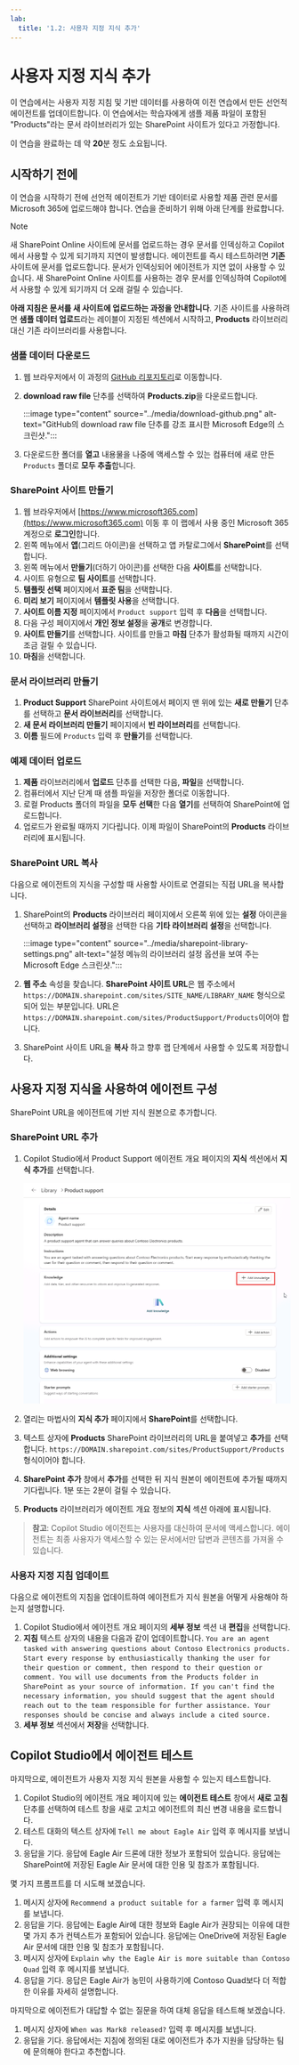 ```yaml
---
lab:
  title: '1.2: 사용자 지정 지식 추가'
---
```


# 사용자 지정 지식 추가

이 연습에서는 사용자 지정 지침 및 기반 데이터를 사용하여 이전 연습에서 만든 선언적 에이전트를 업데이트합니다. 이 연습에서는 학습자에게 샘플 제품 파일이 포함된 "Products"라는 문서 라이브러리가 있는 SharePoint 사이트가 있다고 가정합니다.

이 연습을 완료하는 데 약 **20**분 정도 소요됩니다.

## 시작하기 전에

이 연습을 시작하기 전에 선언적 에이전트가 기반 데이터로 사용할 제품 관련 문서를 Microsoft 365에 업로드해야 합니다. 연습을 준비하기 위해 아래 단계를 완료합니다.

> [!NOTE]
> 새 SharePoint Online 사이트에 문서를 업로드하는 경우 문서를 인덱싱하고 Copilot에서 사용할 수 있게 되기까지 지연이 발생합니다. 에이전트를 즉시 테스트하려면 **기존** 사이트에 문서를 업로드합니다. 문서가 인덱싱되어 에이전트가 지연 없이 사용할 수 있습니다. 새 SharePoint Online 사이트를 사용하는 경우 문서를 인덱싱하여 Copilot에서 사용할 수 있게 되기까지 더 오래 걸릴 수 있습니다.
>
> **아래 지침은 문서를 새 사이트에 업로드하는 과정을 안내합니다**. 기존 사이트를 사용하려면 **샘플 데이터 업로드**라는 레이블이 지정된 섹션에서 시작하고, **Products** 라이브러리 대신 기존 라이브러리를 사용합니다.

### 샘플 데이터 다운로드

1. 웹 브라우저에서 이 과정의 [GitHub 리포지토리](https://github.com/MicrosoftLearning/MS-4022-Extend-Microsoft-365-Copilot-in-Copilot-Studio/blob/master/Allfiles/Products.zip)로 이동합니다.
1. **download raw file** 단추를 선택하여 **Products.zip**을 다운로드합니다. 

    :::image type="content" source="../media/download-github.png" alt-text="GitHub의 download raw file 단추를 강조 표시한 Microsoft Edge의 스크린샷.":::

1. 다운로드한 폴더를 **열고** 내용물을 나중에 액세스할 수 있는 컴퓨터에 새로 만든 `Products` 폴더로 **모두 추출**합니다.

### SharePoint 사이트 만들기

1. 웹 브라우저에서 [https://www.microsoft365.com](https://www.microsoft365.com) 이동 후 이 랩에서 사용 중인 Microsoft 365 계정으로 **로그인**합니다.
1. 왼쪽 메뉴에서 **앱**(그리드 아이콘)을 선택하고 앱 카탈로그에서 **SharePoint**를 선택합니다.
1. 왼쪽 메뉴에서 **만들기**(더하기 아이콘)를 선택한 다음 **사이트**를 선택합니다.
1. 사이트 유형으로 **팀 사이트**를 선택합니다.
1. **템플릿 선택** 페이지에서 **표준 팀**을 선택합니다.
1. **미리 보기** 페이지에서 **템플릿 사용**을 선택합니다.
1. **사이트 이름 지정** 페이지에서 `Product support` 입력 후 **다음**을 선택합니다.
1. 다음 구성 페이지에서 **개인 정보 설정**을 **공개**로 변경합니다.
1. **사이트 만들기**를 선택합니다. 사이트를 만들고 **마침** 단추가 활성화될 때까지 시간이 조금 걸릴 수 있습니다.
1. **마침**을 선택합니다.

### 문서 라이브러리 만들기

1. **Product Support** SharePoint 사이트에서 페이지 맨 위에 있는 **새로 만들기** 단추를 선택하고 **문서 라이브러리**를 선택합니다.
1. **새 문서 라이브러리 만들기** 페이지에서 **빈 라이브러리**를 선택합니다.
1. **이름** 필드에 `Products` 입력 후 **만들기**를 선택합니다.

### 예제 데이터 업로드

1. **제품** 라이브러리에서 **업로드** 단추를 선택한 다음, **파일**을 선택합니다.
1. 컴퓨터에서 지난 단계 때 샘플 파일을 저장한 폴더로 이동합니다.
1. 로컬 Products 폴더의 파일을 **모두 선택**한 다음 **열기**를 선택하여 SharePoint에 업로드합니다.
1. 업로드가 완료될 때까지 기다립니다. 이제 파일이 SharePoint의 **Products** 라이브러리에 표시됩니다.

### SharePoint URL 복사

다음으로 에이전트의 지식을 구성할 때 사용할 사이트로 연결되는 직접 URL을 복사합니다.

1. SharePoint의 **Products** 라이브러리 페이지에서 오른쪽 위에 있는 **설정** 아이콘을 선택하고 **라이브러리 설정**을 선택한 다음 **기타 라이브러리 설정**을 선택합니다.

    :::image type="content" source="../media/sharepoint-library-settings.png" alt-text="설정 메뉴의 라이브러리 설정 옵션을 보여 주는 Microsoft Edge 스크린샷.":::

1. **웹 주소** 속성을 찾습니다. **SharePoint 사이트 URL**은 웹 주소에서 `https://DOMAIN.sharepoint.com/sites/SITE_NAME/LIBRARY_NAME` 형식으로 되어 있는 부분입니다. URL은 `https://DOMAIN.sharepoint.com/sites/ProductSupport/Products`이어야 합니다.
1. SharePoint 사이트 URL을 **복사** 하고 향후 랩 단계에서 사용할 수 있도록 저장합니다.

## 사용자 지정 지식을 사용하여 에이전트 구성

SharePoint URL을 에이전트에 기반 지식 원본으로 추가합니다.

### SharePoint URL 추가

1. Copilot Studio에서 Product Support 에이전트 개요 페이지의 **지식** 섹션에서 **지식 추가**를 선택합니다.

    ![Product Support 에이전트에 대한 지식 추가 단추가 강조 표시된 Microsoft Edge의 Copilot Studio 스크린샷.](../Media/product-support-add-knowledge.png)

2. 열리는 마법사의 **지식 추가** 페이지에서 **SharePoint**를 선택합니다.
3. 텍스트 상자에 **Products** SharePoint 라이브러리의 URL을 붙여넣고 **추가**를 선택합니다. `https://DOMAIN.sharepoint.com/sites/ProductSupport/Products` 형식이어야 합니다.

4. **SharePoint 추가** 창에서 **추가**를 선택한 뒤 지식 원본이 에이전트에 추가될 때까지 기다립니다. 1분 또는 2분이 걸릴 수 있습니다.
5. **Products** 라이브러리가 에이전트 개요 정보의 **지식** 섹션 아래에 표시됩니다.

> **참고**: Copilot Studio 에이전트는 사용자를 대신하여 문서에 액세스합니다. 에이전트는 최종 사용자가 액세스할 수 있는 문서에서만 답변과 콘텐츠를 가져올 수 있습니다.

### 사용자 지정 지침 업데이트

다음으로 에이전트의 지침을 업데이트하여 에이전트가 지식 원본을 어떻게 사용해야 하는지 설명합니다.

1. Copilot Studio에서 에이전트 개요 페이지의 **세부 정보** 섹션 내 **편집**을 선택합니다.
1. **지침** 텍스트 상자의 내용을 다음과 같이 업데이트합니다. `You are an agent tasked with answering questions about Contoso Electronics products. Start every response by enthusiastically thanking the user for their question or comment, then respond to their question or comment. You will use documents from the Products folder in SharePoint as your source of information. If you can't find the necessary information, you should suggest that the agent should reach out to the team responsible for further assistance. Your responses should be concise and always include a cited source.` 
1. **세부 정보** 섹션에서 **저장**을 선택합니다.

## Copilot Studio에서 에이전트 테스트

마지막으로, 에이전트가 사용자 지정 지식 원본을 사용할 수 있는지 테스트합니다.

1. Copilot Studio의 에이전트 개요 페이지에 있는 **에이전트 테스트** 창에서 **새로 고침** 단추를 선택하여 테스트 창을 새로 고치고 에이전트의 최신 변경 내용을 로드합니다.
1. 테스트 대화의 텍스트 상자에 `Tell me about Eagle Air` 입력 후 메시지를 보냅니다.
1. 응답을 기다. 응답에 Eagle Air 드론에 대한 정보가 포함되어 있습니다. 응답에는 SharePoint에 저장된 Eagle Air 문서에 대한 인용 및 참조가 포함됩니다.

몇 가지 프롬프트를 더 시도해 보겠습니다.

1. 메시지 상자에 `Recommend a product suitable for a farmer` 입력 후 메시지를 보냅니다.
1. 응답을 기다. 응답에는 Eagle Air에 대한 정보와 Eagle Air가 권장되는 이유에 대한 몇 가지 추가 컨텍스트가 포함되어 있습니다. 응답에는 OneDrive에 저장된 Eagle Air 문서에 대한 인용 및 참조가 포함됩니다.
1. 메시지 상자에 `Explain why the Eagle Air is more suitable than Contoso Quad` 입력 후 메시지를 보냅니다.
1. 응답을 기다. 응답은 Eagle Air가 농민이 사용하기에 Contoso Quad보다 더 적합한 이유를 자세히 설명합니다.

마지막으로 에이전트가 대답할 수 없는 질문을 하여 대체 응답을 테스트해 보겠습니다.

1. 메시지 상자에 `When was Mark8 released?` 입력 후 메시지를 보냅니다.
1. 응답을 기다. 응답에서는 지침에 정의된 대로 에이전트가 추가 지원을 담당하는 팀에 문의해야 한다고 추천합니다.
